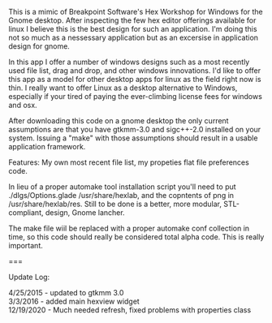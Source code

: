 This is a mimic of Breakpoint Software's Hex Workshop for Windows for the Gnome desktop. After inspecting the few hex editor offerings available for linux I believe this is the best design for such an application. 
I'm doing this not so much as a nessessary application but as an excersise in application design for gnome.

In this app I offer a number of windows designs such as a most recently used file list, drag and drop, and other windows innovations. I'd like to offer this app as a model for other desktop apps for linux as the field right now is thin. I really want to offer Linux as a desktop alternative to Windows, especially if your tired of paying the ever-climbing license fees for windows and osx.

After downloading this code on a gnome desktop the only current assumptions are that you have gtkmm-3.0 and sigc++-2.0 installed on your system. Issuing a "make" with those assumptions should result in a usable application framework.

Features: My own most recent file list, my propeties flat file preferences code.

In lieu of a proper automake tool installation script you'll need to put ./dlgs/Options.glade /usr/share/hexlab, and the copntents of png in /usr/share/hexlab/res. Still to be done is a better, more modular, STL-compliant, design, Gnome lancher.

The make file wiil be replaced with a proper automake conf collection in time, so this code should really be considered total alpha code. This is really important.

===

Update Log:

4/25/2015 - updated to gtkmm 3.0<br>
3/3/2016 - added main hexview widget<br>
12/19/2020 - Much needed refresh, fixed problems with properties class

